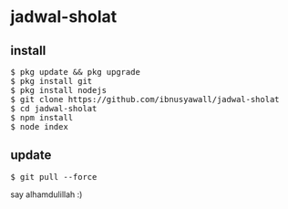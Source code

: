 # jadwal-sholat

## install

<pre>
$ pkg update && pkg upgrade
$ pkg install git
$ pkg install nodejs
$ git clone https://github.com/ibnusyawall/jadwal-sholat
$ cd jadwal-sholat
$ npm install
$ node index
</pre>

## update

<pre>
$ git pull --force
</pre>

say alhamdulillah :)
